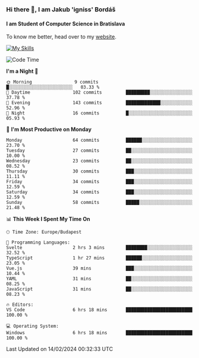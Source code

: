 ### Hi there 👋, I am Jakub 'igniss' Bordáš

#### I am Student of Computer Science in Bratislava
To know me better, head over to my [website](https://bordas.sk).

[![My Skills](https://skillicons.dev/icons?i=js,html,css,figma,svelte,java,kotlin,python,postgresql,typescript,nest,nodejs)](https://bordas.sk)


<!--START_SECTION:waka-->
![Code Time](http://img.shields.io/badge/Code%20Time-1%2C405%20hrs%2036%20mins-blue)

**I'm a Night 🦉** 

```text
🌞 Morning                9 commits           █░░░░░░░░░░░░░░░░░░░░░░░░   03.33 % 
🌆 Daytime                102 commits         █████████░░░░░░░░░░░░░░░░   37.78 % 
🌃 Evening                143 commits         █████████████░░░░░░░░░░░░   52.96 % 
🌙 Night                  16 commits          █░░░░░░░░░░░░░░░░░░░░░░░░   05.93 % 
```
📅 **I'm Most Productive on Monday** 

```text
Monday                   64 commits          ██████░░░░░░░░░░░░░░░░░░░   23.70 % 
Tuesday                  27 commits          ██░░░░░░░░░░░░░░░░░░░░░░░   10.00 % 
Wednesday                23 commits          ██░░░░░░░░░░░░░░░░░░░░░░░   08.52 % 
Thursday                 30 commits          ███░░░░░░░░░░░░░░░░░░░░░░   11.11 % 
Friday                   34 commits          ███░░░░░░░░░░░░░░░░░░░░░░   12.59 % 
Saturday                 34 commits          ███░░░░░░░░░░░░░░░░░░░░░░   12.59 % 
Sunday                   58 commits          █████░░░░░░░░░░░░░░░░░░░░   21.48 % 
```


📊 **This Week I Spent My Time On** 

```text
🕑︎ Time Zone: Europe/Budapest

💬 Programming Languages: 
Svelte                   2 hrs 3 mins        ████████░░░░░░░░░░░░░░░░░   32.52 % 
TypeScript               1 hr 27 mins        ██████░░░░░░░░░░░░░░░░░░░   23.05 % 
Vue.js                   39 mins             ███░░░░░░░░░░░░░░░░░░░░░░   10.44 % 
YAML                     31 mins             ██░░░░░░░░░░░░░░░░░░░░░░░   08.25 % 
JavaScript               31 mins             ██░░░░░░░░░░░░░░░░░░░░░░░   08.23 % 

🔥 Editors: 
VS Code                  6 hrs 18 mins       █████████████████████████   100.00 % 

💻 Operating System: 
Windows                  6 hrs 18 mins       █████████████████████████   100.00 % 
```


 Last Updated on 14/02/2024 00:32:33 UTC
<!--END_SECTION:waka-->

